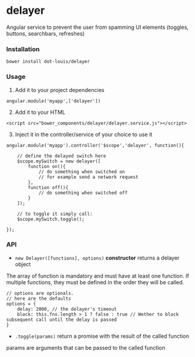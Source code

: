 # delayer
Angular service to prevent the user from spamming UI elements (toggles, buttons, searchbars, refreshes)


### Installation

`bower install dot-louis/delayer`

### Usage

1. Add it to your project dependencies

`angular.module('myapp',['delayer'])`

2. Add it to your HTML

`<script src="bower_components/delayer/delayer.service.js"></script>`

3. Inject it in the controller/service of your choice to use it

```JS
angular.module('myapp').controller('$scope','delayer', function(){

    // define the delayed switch here
    $scope.mySwitch = new delayer([
        function on(){
            // do something when switched on
            // for example send a network request
        },
        function off(){
            // do something when switched off
        }
    ]);

    // to toggle it simply call:
    $scope.mySwitch.toggle();

});
```
### API

- `new Delayer([functions], options)` **constructor** returns a delayer object

The array of function is mandatory and must have at least one function.
If multiple functions, they must be defined in the order they will be called.

```JS
// options are optionals.
// here are the defaults
options = {
    delay: 2000, // the delayer's timeout
    block: this.fns.length > 1 ? false : true // Wether to block subsequent call until the delay is passed
}
```


- `.toggle(params)` return a promise with the result of the called function

params are arguments that can be passed to the called function
